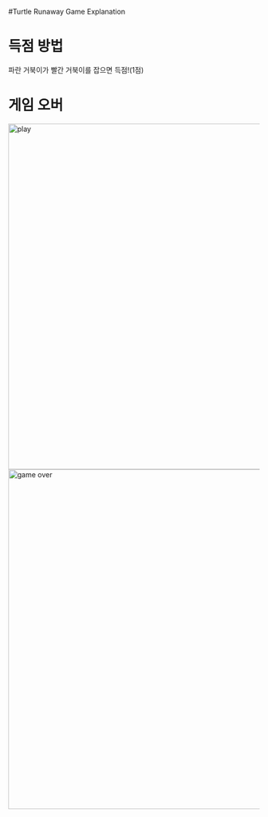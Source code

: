 #Turtle Runaway Game Explanation

# 득점 방법
파란 거북이가 빨간 거북이를 잡으면 득점!(1점)


# 게임 오버
<img width="692" alt="play" src="https://github.com/user-attachments/assets/ee1422c4-4af8-4ed3-8aa0-90c3009be6ee">
<img width="680" alt="game over" src="https://github.com/user-attachments/assets/0b862bf7-5d6b-44a0-93f5-3710a0d8a7e8">
